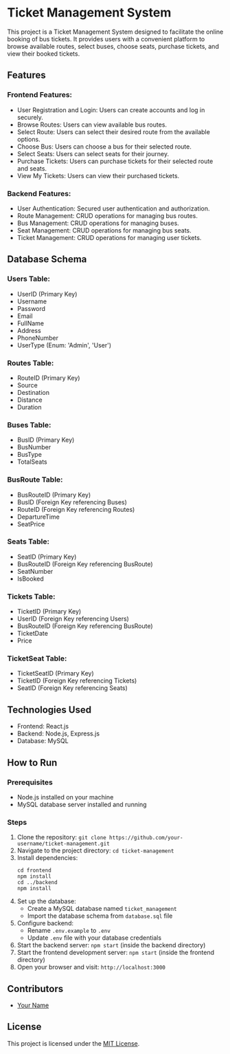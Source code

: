 

# Ticket Management System

This project is a Ticket Management System designed to facilitate the online booking of bus tickets. It provides users with a convenient platform to browse available routes, select buses, choose seats, purchase tickets, and view their booked tickets.

## Features

### Frontend Features:
- User Registration and Login: Users can create accounts and log in securely.
- Browse Routes: Users can view available bus routes.
- Select Route: Users can select their desired route from the available options.
- Choose Bus: Users can choose a bus for their selected route.
- Select Seats: Users can select seats for their journey.
- Purchase Tickets: Users can purchase tickets for their selected route and seats.
- View My Tickets: Users can view their purchased tickets.

### Backend Features:
- User Authentication: Secured user authentication and authorization.
- Route Management: CRUD operations for managing bus routes.
- Bus Management: CRUD operations for managing buses.
- Seat Management: CRUD operations for managing bus seats.
- Ticket Management: CRUD operations for managing user tickets.

## Database Schema

### Users Table:
   - UserID (Primary Key)
   - Username
   - Password
   - Email
   - FullName
   - Address
   - PhoneNumber
   - UserType (Enum: 'Admin', 'User')

### Routes Table:
   - RouteID (Primary Key)
   - Source
   - Destination
   - Distance
   - Duration

### Buses Table:
   - BusID (Primary Key)
   - BusNumber
   - BusType
   - TotalSeats

### BusRoute Table:
   - BusRouteID (Primary Key)
   - BusID (Foreign Key referencing Buses)
   - RouteID (Foreign Key referencing Routes)
   - DepartureTime
   - SeatPrice

### Seats Table:
   - SeatID (Primary Key)
   - BusRouteID (Foreign Key referencing BusRoute)
   - SeatNumber
   - IsBooked

### Tickets Table:
   - TicketID (Primary Key)
   - UserID (Foreign Key referencing Users)
   - BusRouteID (Foreign Key referencing BusRoute)
   - TicketDate
   - Price

### TicketSeat Table:
   - TicketSeatID (Primary Key)
   - TicketID (Foreign Key referencing Tickets)
   - SeatID (Foreign Key referencing Seats)

## Technologies Used
- Frontend: React.js
- Backend: Node.js, Express.js
- Database: MySQL

## How to Run

### Prerequisites
- Node.js installed on your machine
- MySQL database server installed and running

### Steps
1. Clone the repository: `git clone https://github.com/your-username/ticket-management.git`
2. Navigate to the project directory: `cd ticket-management`
3. Install dependencies:
   ```
   cd frontend
   npm install
   cd ../backend
   npm install
   ```
4. Set up the database:
   - Create a MySQL database named `ticket_management`
   - Import the database schema from `database.sql` file
5. Configure backend:
   - Rename `.env.example` to `.env`
   - Update `.env` file with your database credentials
6. Start the backend server: `npm start` (inside the backend directory)
7. Start the frontend development server: `npm start` (inside the frontend directory)
8. Open your browser and visit: `http://localhost:3000`

## Contributors
- [Your Name](https://github.com/mdshihabuddinroky)

## License
This project is licensed under the [MIT License](LICENSE).
